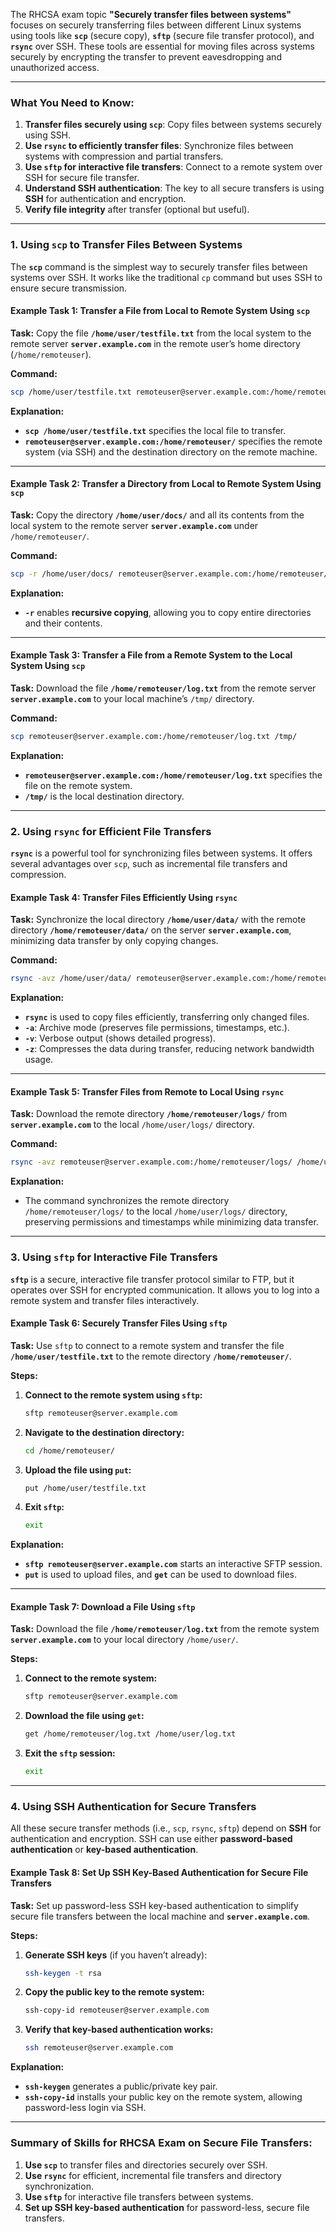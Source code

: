 The RHCSA exam topic **"Securely transfer files between systems"** focuses on securely transferring files between different Linux systems using tools like **`scp`** (secure copy), **`sftp`** (secure file transfer protocol), and **`rsync`** over SSH. These tools are essential for moving files across systems securely by encrypting the transfer to prevent eavesdropping and unauthorized access.


---

### **What You Need to Know:**
1. **Transfer files securely using `scp`**: Copy files between systems securely using SSH.
2. **Use `rsync` to efficiently transfer files**: Synchronize files between systems with compression and partial transfers.
3. **Use `sftp` for interactive file transfers**: Connect to a remote system over SSH for secure file transfer.
4. **Understand SSH authentication**: The key to all secure transfers is using **SSH** for authentication and encryption.
5. **Verify file integrity** after transfer (optional but useful).

---

### **1. Using `scp` to Transfer Files Between Systems**

The **`scp`** command is the simplest way to securely transfer files between systems over SSH. It works like the traditional `cp` command but uses SSH to ensure secure transmission.

#### **Example Task 1: Transfer a File from Local to Remote System Using `scp`**

**Task:** Copy the file **`/home/user/testfile.txt`** from the local system to the remote server **`server.example.com`** in the remote user’s home directory (`/home/remoteuser`).

**Command:**
```bash
scp /home/user/testfile.txt remoteuser@server.example.com:/home/remoteuser/
```

**Explanation:**
- **`scp /home/user/testfile.txt`** specifies the local file to transfer.
- **`remoteuser@server.example.com:/home/remoteuser/`** specifies the remote system (via SSH) and the destination directory on the remote machine.

---

#### **Example Task 2: Transfer a Directory from Local to Remote System Using `scp`**

**Task:** Copy the directory **`/home/user/docs/`** and all its contents from the local system to the remote server **`server.example.com`** under `/home/remoteuser/`.

**Command:**
```bash
scp -r /home/user/docs/ remoteuser@server.example.com:/home/remoteuser/
```

**Explanation:**
- **`-r`** enables **recursive copying**, allowing you to copy entire directories and their contents.

---

#### **Example Task 3: Transfer a File from a Remote System to the Local System Using `scp`**

**Task:** Download the file **`/home/remoteuser/log.txt`** from the remote server **`server.example.com`** to your local machine’s `/tmp/` directory.

**Command:**
```bash
scp remoteuser@server.example.com:/home/remoteuser/log.txt /tmp/
```

**Explanation:**
- **`remoteuser@server.example.com:/home/remoteuser/log.txt`** specifies the file on the remote system.
- **`/tmp/`** is the local destination directory.

---

### **2. Using `rsync` for Efficient File Transfers**

**`rsync`** is a powerful tool for synchronizing files between systems. It offers several advantages over `scp`, such as incremental file transfers and compression.

#### **Example Task 4: Transfer Files Efficiently Using `rsync`**

**Task:** Synchronize the local directory **`/home/user/data/`** with the remote directory **`/home/remoteuser/data/`** on the server **`server.example.com`**, minimizing data transfer by only copying changes.

**Command:**
```bash
rsync -avz /home/user/data/ remoteuser@server.example.com:/home/remoteuser/data/
```

**Explanation:**
- **`rsync`** is used to copy files efficiently, transferring only changed files.
- **`-a`**: Archive mode (preserves file permissions, timestamps, etc.).
- **`-v`**: Verbose output (shows detailed progress).
- **`-z`**: Compresses the data during transfer, reducing network bandwidth usage.

---

#### **Example Task 5: Transfer Files from Remote to Local Using `rsync`**

**Task:** Download the remote directory **`/home/remoteuser/logs/`** from **`server.example.com`** to the local `/home/user/logs/` directory.

**Command:**
```bash
rsync -avz remoteuser@server.example.com:/home/remoteuser/logs/ /home/user/logs/
```

**Explanation:**
- The command synchronizes the remote directory `/home/remoteuser/logs/` to the local `/home/user/logs/` directory, preserving permissions and timestamps while minimizing data transfer.

---

### **3. Using `sftp` for Interactive File Transfers**

**`sftp`** is a secure, interactive file transfer protocol similar to FTP, but it operates over SSH for encrypted communication. It allows you to log into a remote system and transfer files interactively.

#### **Example Task 6: Securely Transfer Files Using `sftp`**

**Task:** Use `sftp` to connect to a remote system and transfer the file **`/home/user/testfile.txt`** to the remote directory **`/home/remoteuser/`**.

**Steps:**

1. **Connect to the remote system using `sftp`:**
   ```bash
   sftp remoteuser@server.example.com
   ```

2. **Navigate to the destination directory:**
   ```bash
   cd /home/remoteuser/
   ```

3. **Upload the file using `put`:**
   ```bash
   put /home/user/testfile.txt
   ```

4. **Exit `sftp`:**
   ```bash
   exit
   ```

**Explanation:**
- **`sftp remoteuser@server.example.com`** starts an interactive SFTP session.
- **`put`** is used to upload files, and **`get`** can be used to download files.

---

#### **Example Task 7: Download a File Using `sftp`**

**Task:** Download the file **`/home/remoteuser/log.txt`** from the remote system **`server.example.com`** to your local directory `/home/user/`.

**Steps:**

1. **Connect to the remote system:**
   ```bash
   sftp remoteuser@server.example.com
   ```

2. **Download the file using `get`:**
   ```bash
   get /home/remoteuser/log.txt /home/user/log.txt
   ```

3. **Exit the `sftp` session:**
   ```bash
   exit
   ```

---

### **4. Using SSH Authentication for Secure Transfers**

All these secure transfer methods (i.e., `scp`, `rsync`, `sftp`) depend on **SSH** for authentication and encryption. SSH can use either **password-based authentication** or **key-based authentication**.

#### **Example Task 8: Set Up SSH Key-Based Authentication for Secure File Transfers**

**Task:** Set up password-less SSH key-based authentication to simplify secure file transfers between the local machine and **`server.example.com`**.

**Steps:**

1. **Generate SSH keys** (if you haven’t already):
   ```bash
   ssh-keygen -t rsa
   ```

2. **Copy the public key to the remote system:**
   ```bash
   ssh-copy-id remoteuser@server.example.com
   ```

3. **Verify that key-based authentication works:**
   ```bash
   ssh remoteuser@server.example.com
   ```

**Explanation:**
- **`ssh-keygen`** generates a public/private key pair.
- **`ssh-copy-id`** installs your public key on the remote system, allowing password-less login via SSH.

---

### Summary of Skills for RHCSA Exam on Secure File Transfers:
1. **Use `scp`** to transfer files and directories securely over SSH.
2. **Use `rsync`** for efficient, incremental file transfers and directory synchronization.
3. **Use `sftp`** for interactive file transfers between systems.
4. **Set up SSH key-based authentication** for password-less, secure file transfers.

